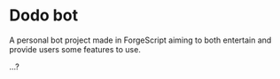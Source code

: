 # Dodo bot 
A personal bot project made in ForgeScript aiming to both entertain and provide users some features to use.

...?
